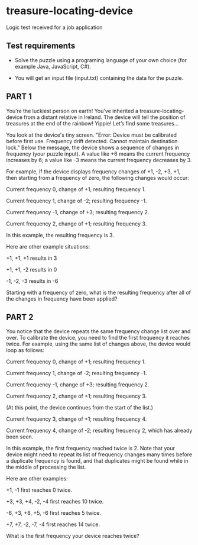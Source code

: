 # treasure-locating-device

Logic test received for a job application

## Test requirements

- Solve the puzzle using a programing language of your own choice (for example Java,
JavaScript, C#).

- You will get an input file (input.txt) containing the data for the puzzle.

## PART 1

You’re the luckiest person on earth! You’ve inherited a treasure-locating-device from a distant relative in Ireland. The device will tell the position of treasures at the end of the rainbow! Yippie! Let’s find some treasures...

You look at the device's tiny screen. "Error: Device must be calibrated before first use. Frequency drift detected. Cannot maintain destination lock." Below the message, the device shows a sequence of changes in frequency (your puzzle input). A value like +6 means the current frequency increases by 6; a value like -3 means the current frequency decreases by 3.

For example, if the device displays frequency changes of +1, -2, +3, +1, then starting from a frequency
of zero, the following changes would occur:

Current frequency 0, change of +1; resulting frequency 1.

Current frequency 1, change of -2; resulting frequency -1.

Current frequency -1, change of +3; resulting frequency 2.

Current frequency 2, change of +1; resulting frequency 3.

In this example, the resulting frequency is 3.

Here are other example situations:

+1, +1, +1 results in 3

+1, +1, -2 results in 0

-1, -2, -3 results in -6

Starting with a frequency of zero, what is the resulting frequency after all of the changes in frequency have been applied?

## PART 2

You notice that the device repeats the same frequency change list over and over. To calibrate the device, you need to find the first frequency it reaches twice. For example, using the same list of changes above, the device would loop as follows:

Current frequency 0, change of +1; resulting frequency 1.

Current frequency 1, change of -2; resulting frequency -1.

Current frequency -1, change of +3; resulting frequency 2.

Current frequency 2, change of +1; resulting frequency 3.

(At this point, the device continues from the start of the list.)

Current frequency 3, change of +1; resulting frequency 4.

Current frequency 4, change of -2; resulting frequency 2, which has already been seen.

In this example, the first frequency reached twice is 2. Note that your device might need to repeat its list of frequency changes many times before a duplicate frequency is found, and that duplicates might be found while in the middle of processing the list.

Here are other examples:

+1, -1 first reaches 0 twice.

+3, +3, +4, -2, -4 first reaches 10 twice.

-6, +3, +8, +5, -6 first reaches 5 twice.

+7, +7, -2, -7, -4 first reaches 14 twice.

What is the first frequency your device reaches twice?

